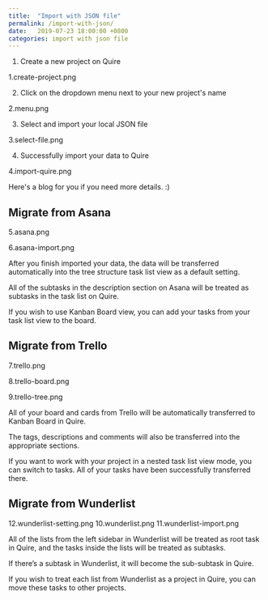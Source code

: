 ```yaml
---
title:  "Import with JSON file"
permalink: /import-with-json/
date:   2019-07-23 18:00:00 +0800
categories: import with json file
---
```


1. Create a new project on Quire 

1.create-project.png

2. Click on the dropdown menu next to your new project's name 

2.menu.png

3. Select and import your local JSON file 

3.select-file.png

4. Successfully import your data to Quire 

4.import-quire.png

Here's a blog for you if you need more details. :)

## Migrate from Asana

5.asana.png

6.asana-import.png

After you finish imported your data, the data will be transferred automatically into the tree structure task list view as a default setting. 

All of the subtasks in the description section on Asana will be treated as subtasks in the task list on Quire. 

If you wish to use Kanban Board view, you can add your tasks from your task list view to the board.

## Migrate from Trello

7.trello.png

8.trello-board.png

9.trello-tree.png

All of your board and cards from Trello will be automatically transferred to Kanban Board in Quire. 

The tags, descriptions and comments will also be transferred into the appropriate sections. 

If you want to work with your project in a nested task list view mode, you can switch to tasks. All of your tasks have been successfully transferred there.

## Migrate from Wunderlist

12.wunderlist-setting.png
10.wunderlist.png
11.wunderlist-import.png

All of the lists from the left sidebar in Wunderlist will be treated as root task in Quire, and the tasks inside the lists will be treated as subtasks. 

If there’s a subtask in Wunderlist, it will become the sub-subtask in Quire. 

If you wish to treat each list from Wunderlist as a project in Quire, you can move these tasks to other projects.